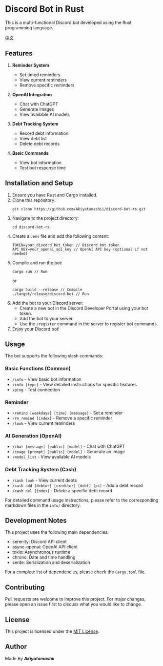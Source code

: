 # Discord Bot in Rust

This is a multi-functional Discord bot developed using the Rust programming language.

[中文](README_TW.md)

## Features

1. **Reminder System**

   - Set timed reminders
   - View current reminders
   - Remove specific reminders

2. **OpenAI Integration**

   - Chat with ChatGPT
   - Generate images
   - View available AI models

3. **Debt Tracking System**

   - Record debt information
   - View debt list
   - Delete debt records

4. **Basic Commands**
   - View bot information
   - Test bot response time

## Installation and Setup

1. Ensure you have Rust and Cargo installed.
2. Clone this repository:
   ```
   git clone https://github.com/Akiyatamashii/discord-bot-rs.git
   ```
3. Navigate to the project directory:
   ```
   cd discord-bot-rs
   ```
4. Create a `.env` file and add the following content:
   ```
   TOKEN=your_discord_bot_token // Discord bot token
   API_KEY=your_openai_api_key // OpenAI API key (optional if not needed)
   ```
5. Compile and run the bot:
   ```
   cargo run // Run
   ```
   or
   ```
   cargo build --release // Compile
   ./target/release/discord-bot // Run
   ```
6. Add the bot to your Discord server:
   - Create a new bot in the Discord Developer Portal using your bot token.
   - Add the bot to your server.
   - Use the `/register` command in the server to register bot commands.
7. Enjoy your Discord bot!

## Usage

The bot supports the following slash commands:

### Basic Functions (Common)

- `/info` - View basic bot information
- `/info [type]` - View detailed instructions for specific features
- `/ping` - Test connection

### Reminder

- `/remind [weekdays] [time] [message]` - Set a reminder
- `/rm_remind [index]` - Remove a specific reminder
- `/look` - View current reminders

### AI Generation (OpenAI)

- `/chat [message] [public] [model]` - Chat with ChatGPT
- `/image [prompt] [public] [model]` - Generate an image
- `/model_list` - View available AI models

### Debt Tracking System (Cash)

- `/cash look` - View current debts
- `/cash add [debtor] [creditor] [debt] [ps]` - Add a debt record
- `/cash del [index]` - Delete a specific debt record

For detailed command usage instructions, please refer to the corresponding markdown files in the `info/` directory.

## Development Notes

This project uses the following main dependencies:

- serenity: Discord API client
- async-openai: OpenAI API client
- tokio: Asynchronous runtime
- chrono: Date and time handling
- serde: Serialization and deserialization

For a complete list of dependencies, please check the `Cargo.toml` file.

## Contributing

Pull requests are welcome to improve this project. For major changes, please open an issue first to discuss what you would like to change.

## License

This project is licensed under the [MIT License](LICENSE).

## Author

Made By **_Akiyatamashii_**
